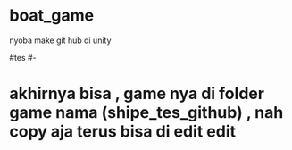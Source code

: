 # boat_game
nyoba make git hub di unity

#tes
#-

# akhirnya bisa , game nya di folder game nama (shipe_tes_github) , nah copy aja terus bisa di edit edit 
